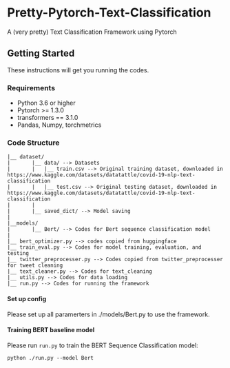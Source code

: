 # Pretty-Pytorch-Text-Classification
A (very pretty) Text Classification Framework using Pytorch 

## Getting Started
These instructions will get you running the codes.

### Requirements
* Python 3.6 or higher
* Pytorch >= 1.3.0
* transformers == 3.1.0 
* Pandas, Numpy, torchmetrics


### Code Structure
```
|__ dataset/
|       |__ data/ --> Datasets
|       |   |__ train.csv --> Original training dataset, downloaded in https://www.kaggle.com/datasets/datatattle/covid-19-nlp-text-classification
|       |   |__ test.csv --> Original testing dataset, downloaded in https://www.kaggle.com/datasets/datatattle/covid-19-nlp-text-classification
|       |
|       |__ saved_dict/ --> Model saving
|
|__models/
|       |__ Bert/ --> Codes for Bert sequence classification model
|        
|__ bert_optimizer.py --> codes copied from huggingface
|__ train_eval.py --> Codes for model training, evaluation, and testing
|__ twitter_preprocesser.py --> Codes copied from twitter_preprocesser for tweet cleaning
|__ text_cleaner.py --> Codes for text_cleaning
|__ utils.py --> Codes for data loading
|__ run.py --> Codes for running the framework
```

#### Set up config
Please set up all paramerters in ./models/Bert.py to use the framework.

#### Training BERT baseline model
Please run `run.py` to train the BERT Sequence Classification model:
```
python ./run.py --model Bert
```

